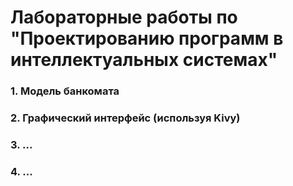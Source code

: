 Лабораторные работы по "Проектированию программ в интеллектуальных системах"
===

### 1. Модель банкомата
### 2. Графический интерфейс (используя Kivy) 
### 3. ...
### 4. ...
